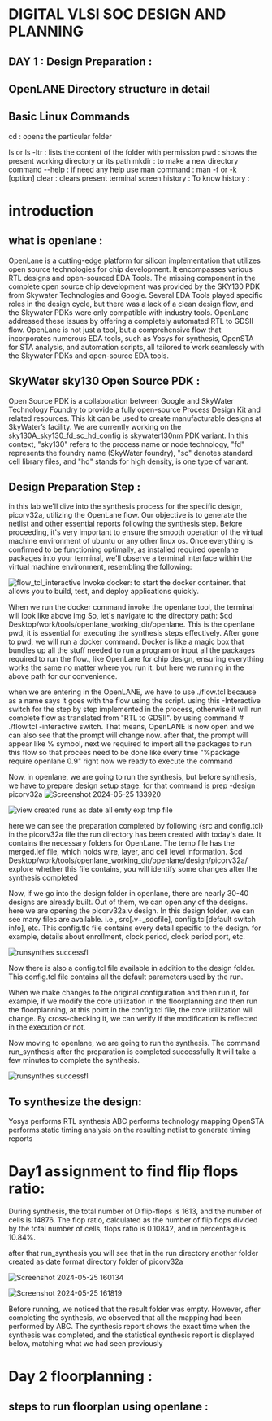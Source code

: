 # DIGITAL VLSI SOC DESIGN AND PLANNING
## DAY 1 : Design Preparation :
 
 ## OpenLANE Directory structure in detail
  
  ## Basic Linux Commands

cd : opens the particular folder

ls or ls -ltr : lists the content of the folder with permission 
pwd : shows the present working directory or its path 
mkdir : to make a new directory
command --help : if need any help use 
man command : man -f or -k [option]
clear : clears present terminal screen
history : To know history : 
  
  # introduction
  
  ## what is openlane :
  
  OpenLane is a cutting-edge platform for silicon implementation that utilizes open source technologies for chip development. It encompasses various RTL designs and open-sourced EDA Tools. The missing component in the complete open source chip development was provided by the SKY130 PDK from Skywater Technologies and Google. Several EDA Tools played specific roles in the design cycle, but there was a lack of a clean design flow, and the Skywater PDKs were only compatible with industry tools. OpenLane addressed these issues by offering a completely automated RTL to GDSII flow. OpenLane is not just a tool, but a comprehensive flow that incorporates numerous EDA tools, such as Yosys for synthesis, OpenSTA for STA analysis, and automation scripts, all tailored to work seamlessly with the Skywater PDKs and open-source EDA tools.
  
## SkyWater sky130 Open Source PDK :

 Open Source PDK is a collaboration between Google and SkyWater Technology Foundry to provide a fully open-source Process Design Kit and related resources. This kit can be used to create manufacturable designs at SkyWater’s facility. We are currently working on the sky130A_sky130_fd_sc_hd_config is skywater130nm PDK variant. In this context, "sky130" refers to the process name or node technology, "fd" represents the foundry name (SkyWater foundry), "sc" denotes standard cell library files, and "hd" stands for high density, is one type of variant.
 
 ## Design Preparation Step :

 in this lab we'll dive into the synthesis process for the specific design, picorv32a, utilizing the OpenLane flow. Our objective is to generate the netlist and other essential reports following the synthesis step. Before proceeding, it's very important to ensure the smooth operation of the virtual machine environment of ubuntu or any other linux os. Once everything is confirmed to be functioning optimally, as installed required openlane packages into your terminal, we'll observe a terminal interface within the virtual machine environment, resembling the following: 

 ![flow_tcl_interactive](https://github.com/kirantime/DIGITAL-VLSI-SOC-DESIGN-AND-PLANNING/assets/158084817/092814ef-bbb2-49d4-81cc-c1ad3be5901c)
 Invoke docker: to start the docker container. that allows you to build, test, and deploy applications quickly.

When we run the docker command invoke the openlane tool, the terminal will look like above img
So, let's navigate to the directory   path: $cd Desktop/work/tools/openlane_working_dir/openlane. This is the openlane pwd, it is essential for executing the synthesis steps effectively. After gone to pwd, we will run a docker command. Docker is like a magic box that bundles up all the stuff needed to run a program or input all the packages required to run the flow., like OpenLane for chip design, ensuring everything works the same no matter where you run it. but here we running in the above path for our convenience.
  

when we are entering in the OpenLANE, we have to use ./flow.tcl because as a name says it goes with the flow using the script. using this -Interactive switch for the step by step implemented in the process, otherwise it will run complete flow as translated from "RTL to GDSII". by using command #  ./flow.tcl -interactive  switch. That means, OpenLANE is now open and we can also see that the prompt will change now.
  after that, the prompt will appear like % symbol, next we required to import all the packages to run this flow so that procees need to be done like every time "%package require openlane 0.9" 
  right now we ready to execute the command 
 
  Now, in openlane, we are going to run the synthesis, but before synthesis, we have to prepare design setup stage. for that command is  prep -design picorv32a
  ![Screenshot 2024-05-25 133920](https://github.com/kirantime/DIGITAL-VLSI-SOC-DESIGN-AND-PLANNING/assets/158084817/15aab6a9-5889-4fb6-99bf-1a22b03d31be)

  ![view created runs as date all emty exp tmp file](https://github.com/kirantime/DIGITAL-VLSI-SOC-DESIGN-AND-PLANNING/assets/158084817/abdd2512-1bfd-496e-801c-9a7e5ca0f208)

  here we can see the preparation completed by following {src and config.tcl} in the picorv32a file the run directory has been created with today's date. It contains the necessary folders for OpenLane. The temp file has the merged.lef file, which holds wire, layer, and cell level information. $cd 
  Desktop/work/tools/openlane_working_dir/openlane/design/picorv32a/ explore whether this file contains, you will identify some changes after the synthesis completed

Now, if we go into the design folder in openlane, there are nearly 30-40 designs are already built. Out of them, we can open any of the designs. here we are opening the picorv32a.v design. In this design folder, we can see many files are available. i.e., src[.v+_sdcfile], config.tcl[default switch info], etc. This config.tlc file contains every detail specific to the design. for example, details about enrollment, clock period, clock period port, etc.
  
  
![runsynthes successfl](https://github.com/kirantime/DIGITAL-VLSI-SOC-DESIGN-AND-PLANNING/assets/158084817/847b8816-e47d-453b-ba8b-ddd47b2ef299)

Now there is also a config.tcl file available in addition to the design folder. This config.tcl file contains all the default parameters used by the run.

When we make changes to the original configuration and then run it, for example, if we modify the core utilization in the floorplanning and then run the floorplanning, at this point in the config.tcl file, the core utilization will change. By cross-checking it, we can verify if the modification is reflected in the execution or not.

Now moving to openlane, we are going to run the synthesis. The command run_synthesis after the preparation is completed successfully
It will take a few minutes to complete the synthesis.

![runsynthes successfl](https://github.com/kirantime/DIGITAL-VLSI-SOC-DESIGN-AND-PLANNING/assets/158084817/35a50516-1b69-4ad8-9e71-f3392aeb811e)
## To synthesize the design:
Yosys performs RTL synthesis
ABC performs technology mapping
OpenSTA performs static timing analysis on the resulting netlist to generate timing reports

# Day1 assignment to find flip flops ratio: 
 During synthesis, the total number of D flip-flops is 1613, and the number of cells is 14876. The flop ratio, calculated as the number of flip flops divided by the total number of cells, flops ratio is 0.10842, and in percentage is 10.84%.

after that run_synthesis you will see that in the run directory another folder created as date format directory folder of picorv32a

![Screenshot 2024-05-25 160134](https://github.com/kirantime/DIGITAL-VLSI-SOC-DESIGN-AND-PLANNING/assets/158084817/837f2cec-dd6c-4d28-9bfe-20d9d10314be)

![Screenshot 2024-05-25 161819](https://github.com/kirantime/DIGITAL-VLSI-SOC-DESIGN-AND-PLANNING/assets/158084817/29713def-5493-47d5-9102-1fe38d4612bc)

Before running, we noticed that the result folder was empty. However, after completing the synthesis, we observed that all the mapping had been performed by ABC. The synthesis report shows the exact time when the synthesis was completed, and the statistical synthesis report is displayed below, matching what we had seen previously

# Day 2 floorplanning :  
 ## steps to run floorplan using openlane :
 
 



